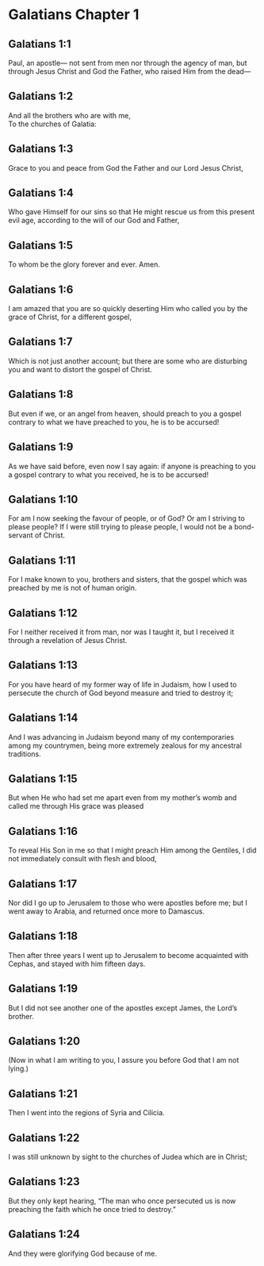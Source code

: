 # Galatians Chapter 1

## Galatians 1:1

Paul, an apostle— not sent from men nor through the agency of man, but through Jesus Christ and God the Father, who raised Him from the dead—

## Galatians 1:2

And all the brothers who are with me,  
To the churches of Galatia:

## Galatians 1:3

Grace to you and peace from God the Father and our Lord Jesus Christ,

## Galatians 1:4

Who gave Himself for our sins so that He might rescue us from this present evil age, according to the will of our God and Father,

## Galatians 1:5

To whom be the glory forever and ever. Amen.

## Galatians 1:6

I am amazed that you are so quickly deserting Him who called you by the grace of Christ, for a different gospel,

## Galatians 1:7

Which is not just another account; but there are some who are disturbing you and want to distort the gospel of Christ.

## Galatians 1:8

But even if we, or an angel from heaven, should preach to you a gospel contrary to what we have preached to you, he is to be accursed!

## Galatians 1:9

As we have said before, even now I say again: if anyone is preaching to you a gospel contrary to what you received, he is to be accursed!

## Galatians 1:10

For am I now seeking the favour of people, or of God? Or am I striving to please people? If I were still trying to please people, I would not be a bond-servant of Christ.

## Galatians 1:11

For I make known to you, brothers and sisters, that the gospel which was preached by me is not of human origin.

## Galatians 1:12

For I neither received it from man, nor was I taught it, but I received it through a revelation of Jesus Christ.

## Galatians 1:13

For you have heard of my former way of life in Judaism, how I used to persecute the church of God beyond measure and tried to destroy it;

## Galatians 1:14

And I was advancing in Judaism beyond many of my contemporaries among my countrymen, being more extremely zealous for my ancestral traditions.

## Galatians 1:15

But when He who had set me apart even from my mother’s womb and called me through His grace was pleased

## Galatians 1:16

To reveal His Son in me so that I might preach Him among the Gentiles, I did not immediately consult with flesh and blood,

## Galatians 1:17

Nor did I go up to Jerusalem to those who were apostles before me; but I went away to Arabia, and returned once more to Damascus.

## Galatians 1:18

Then after three years I went up to Jerusalem to become acquainted with Cephas, and stayed with him fifteen days.

## Galatians 1:19

But I did not see another one of the apostles except James, the Lord’s brother.

## Galatians 1:20

(Now in what I am writing to you, I assure you before God that I am not lying.)

## Galatians 1:21

Then I went into the regions of Syria and Cilicia.

## Galatians 1:22

I was still unknown by sight to the churches of Judea which are in Christ;

## Galatians 1:23

But they only kept hearing, “The man who once persecuted us is now preaching the faith which he once tried to destroy.”

## Galatians 1:24

And they were glorifying God because of me.
